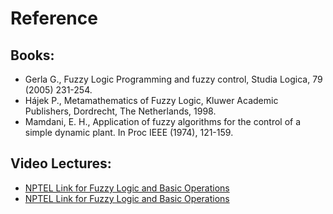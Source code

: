#  Reference

## Books:

- Gerla G., Fuzzy Logic Programming and fuzzy control, Studia Logica, 79 (2005) 231-254.
- Hájek P., Metamathematics of Fuzzy Logic, Kluwer Academic Publishers, Dordrecht, The Netherlands, 1998.
- Mamdani, E. H., Application of fuzzy algorithms for the control of a simple dynamic plant. In Proc IEEE (1974), 121-159.


## Video Lectures:

- [NPTEL Link for Fuzzy Logic and Basic Operations](http://nptel.ac.in/courses/108104049/13)
- [NPTEL Link for Fuzzy Logic and Basic Operations](http://nptel.ac.in/courses/108104049/14)

